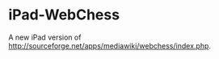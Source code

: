 iPad-WebChess
=============

A new iPad version of http://sourceforge.net/apps/mediawiki/webchess/index.php.
